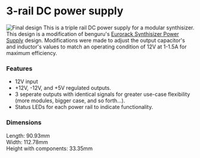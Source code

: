 # 3-rail DC power supply
![Final design](https://github.com/ecruz480/DIY-eurorack/assets/6435014/6a194ea7-3997-44ee-8591-bb117d99fe13)
This is a triple rail DC power supply for a modular synthisizer. This design is a modification of benguru's [Eurorack Synthisizer Power Supply](https://www.instructables.com/Eurorack-Synthesizer-Power-Supply/) design. Modifications were made to adjust the output capacitor's and inductor's values to match an operating condition of 12V at 1-1.5A for maximum efficiency.

### Features
- 12V input
- +12V, -12V, and +5V regulated outputs.
- 3 seperate outputs with identical signals for greater use-case flexibility (more modules, bigger case, and so forth...).
- Status LEDs for each power rail to indicate functionality.

### Dimensions
Length: 90.93mm  
Width: 112.78mm  
Height with components: 33.35mm  
